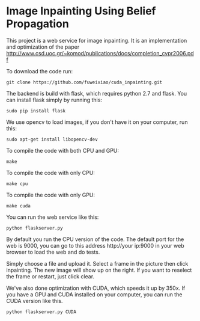 # Image Inpainting Using Belief Propagation
This project is a web service for image inpainting. It is an implementation and optimization of the paper http://www.csd.uoc.gr/~komod/publications/docs/completion_cvpr2006.pdf

To download the code run:
```
git clone https://github.com/fuweixiao/cuda_inpainting.git
```
The backend is build with flask, which requires python 2.7 and flask.
You can install flask simply by running this:
```
sudo pip install flask
```
We use opencv to load images, if you don't have it on your computer, run this:
```
sudo apt-get install libopencv-dev
```

To compile the code with both CPU and GPU:
```
make
```
To compile the code with only CPU:
```
make cpu
```
To compile the code with only GPU:
```
make cuda
```


You can run the web service like this:
```
python flaskserver.py
```
By default you run the CPU version of the code. The default port for the web is 9000, you can go to this address http://your ip:9000 in your web browser to load the web and do tests.

Simply choose a file and upload it. Select a frame in the picture then click inpainting. The new image will show up on the right. If you want to reselect the frame or restart, just click clear.

We've also done optimization with CUDA, which speeds it up by 350x. If you have a GPU and CUDA installed on your computer, you can run the CUDA version like this.
```
python flaskserver.py CUDA
```


